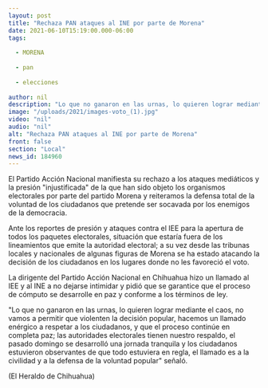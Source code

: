 ```yaml
---
layout: post
title: "Rechaza PAN ataques al INE por parte de Morena"
date: 2021-06-10T15:19:00.000-06:00
tags:
  
  - MORENA
  
  - pan
  
  - elecciones
  
author: nil
description: "Lo que no ganaron en las urnas, lo quieren lograr mediante el caos”, advierte"
image: "/uploads/2021/images-voto_(1).jpg"
video: "nil"
audio: "nil"
alt: "Rechaza PAN ataques al INE por parte de Morena"
front: false
section: "Local"
news_id: 184960
---
```


El Partido Acción Nacional manifiesta su rechazo a los ataques mediáticos y la presión "injustificada" de la que han sido objeto los organismos electorales por parte del partido Morena y reiteramos la defensa total de la voluntad de los ciudadanos que pretende ser socavada por los enemigos de la democracia.

Ante los reportes de presión y ataques contra el IEE para la apertura de todos los paquetes electorales, situación que estaría fuera de los lineamientos que emite la autoridad electoral; a su vez desde las tribunas locales y nacionales de algunas figuras de Morena se ha estado atacando la decisión de los ciudadanos en los lugares donde no les favoreció el voto.

La dirigente del Partido Acción Nacional en Chihuahua hizo un llamado al IEE y al INE a no dejarse intimidar y pidió que se garantice que el proceso de cómputo se desarrolle en paz y conforme a los términos de ley.

"Lo que no ganaron en las urnas, lo quieren lograr mediante el caos, no vamos a permitir que violenten la decisión popular, hacemos un llamado enérgico a respetar a los ciudadanos, y que el proceso continúe en completa paz; las autoridades electorales tienen nuestro respaldo, el pasado domingo se desarrolló una jornada tranquila y los ciudadanos estuvieron observantes de que todo estuviera en regla, el llamado es a la civilidad y a la defensa de la voluntad popular" señaló.

(El Heraldo de Chihuahua)